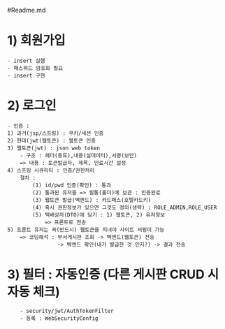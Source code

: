 #Readme.md
# 1) 회원가입
    - insert 실행
    - 패스워드 암호화 필요
    - insert 구현
# 2) 로그인
    - 인증 : 
    1) 과거(jsp/스프링) : 쿠키/세션 인증
    2) 현대(jwt(웹토큰) : 웹토큰 인증
    3) 웹토큰(jwt) : json web token
        - 구조 : 헤더(종류),내용(실데이터),서명(보안)
        => 내용 : 토큰발급자, 제목, 만료시간 설정
    4) 스프링 시큐리티 : 인증/권한처리
        절차 :
            (1) id/pwd 인증(확인) : 통과
            (2) 통과된 유저들 => 필통(홀더)에 보관 : 인증완료
            (3) 웹토큰 발급(벡엔드) : 카드패스(호텔카드키)
            (4) 혹시 권한정보가 있으면 그것도 정의(생략) : ROLE_ADMIN,ROLE_USER
            (5) 택배상자(DTO)에 담기 : 1) 웹토큰, 2) 유저정보
                => 프론트로 전송
    5) 프론트 유저는 꼭(반드시) 웹토큰을 지녀야 사이트 서핑이 가능
        => 코딩해석 : 부서게시판 조회 -> 벡엔드(웹토큰) 전송
                    -> 벡엔드 확인(내가 발급한 것 인지?) -> 결과 전송
# 3) 필터 : 자동인증 (다른 게시판 CRUD 시 자동 체크)
        - security/jwt/AuthTokenFilter
        - 등록 : WebSecurityConfig